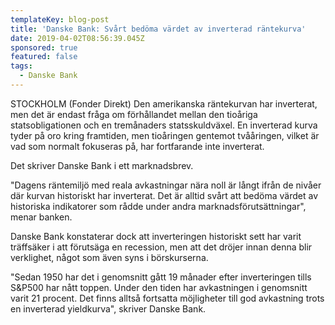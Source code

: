 ```yaml
---
templateKey: blog-post
title: 'Danske Bank: Svårt bedöma värdet av inverterad räntekurva'
date: 2019-04-02T08:56:39.045Z
sponsored: true
featured: false
tags:
  - Danske Bank
---
```

STOCKHOLM (Fonder Direkt) Den amerikanska räntekurvan har inverterat, men det är endast fråga om förhållandet mellan den tioåriga statsobligationen och en tremånaders statsskuldväxel. En inverterad kurva tyder på oro kring framtiden, men tioåringen gentemot tvååringen, vilket är vad som normalt fokuseras på, har fortfarande inte inverterat.



Det skriver Danske Bank i ett marknadsbrev.



"Dagens räntemiljö med reala avkastningar nära noll är långt ifrån de nivåer där kurvan historiskt har inverterat. Det är alltid svårt att bedöma värdet av historiska indikatorer som rådde under andra marknadsförutsättningar", menar banken.



Danske Bank konstaterar dock att inverteringen historiskt sett har varit träffsäker i att förutsäga en recession, men att det dröjer innan denna blir verklighet, något som även syns i börskurserna.



"Sedan 1950 har det i genomsnitt gått 19 månader efter inverteringen tills S&P500 har nått toppen. Under den tiden har avkastningen i genomsnitt varit 21 procent. Det finns alltså fortsatta möjligheter till god avkastning trots en inverterad yieldkurva", skriver Danske Bank.
